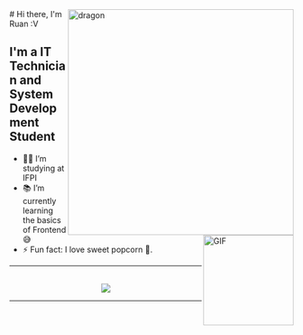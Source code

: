 <div>
  
<img align="right" width="400" alt="dragon" src="https://i.pinimg.com/originals/5f/29/30/5f293030b863a0c6f927959f7c57d3bc.jpg"/>
# Hi there, I'm Ruan :V

<img align="right" alt="GIF" height="160px" src="https://media.giphy.com/media/BDSZj7aLlvE7MXa90V/giphy.gif" />

## I'm a IT Technician and System Development Student 

- 👨‍💻 I’m studying at IFPI
- 📚 I’m currently learning the basics of Frontend😅
- ⚡ Fun fact: I love sweet popcorn 🎱.

---

<br/>
  <div align="center"> 
    <a href="">
      <img align="center" src="https://github-readme-stats.vercel.app/api/top-langs/?username=msruan&theme=react&line_height=40&hide=css"/>
    </a>
</div

<br/>

---
